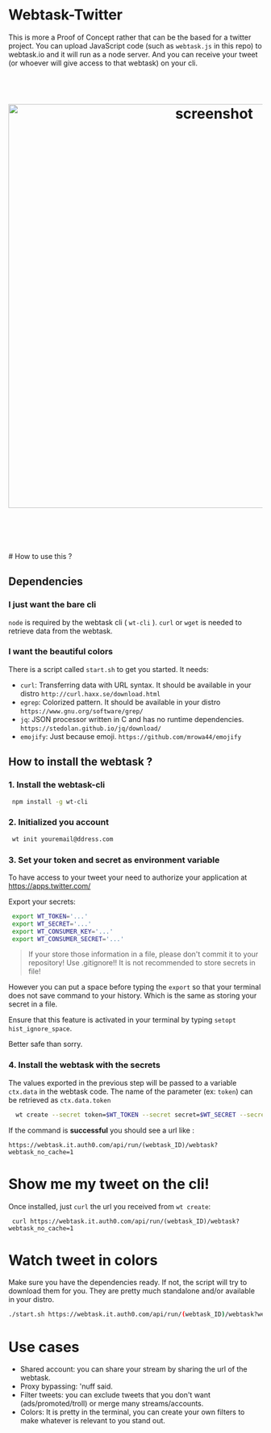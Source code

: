 # Webtask-Twitter

This is more a Proof of Concept rather that can be the based for a twitter project.
You can upload JavaScript code (such as `webtask.js` in this repo) to webtask.io and it will run as a node server.
And you can receive your tweet (or whoever will give access to that webtask) on your cli.
<h1 align="center">
	<br>
	<img width="800" src="https://rawgit.com/veggiemonk/webtask-twitter/master/screenshot.png" alt="screenshot">
	<br>
	<br>
	<br>
</h1>
# How to use this ?

## Dependencies

### I just want the bare cli

`node` is required by the webtask cli ( `wt-cli` ).
`curl` or `wget` is needed to retrieve data from the webtask.

### I want the beautiful colors

There is a script called `start.sh` to get you started.
It needs:
  - `curl`: Transferring data with URL syntax. It should be available in your distro `http://curl.haxx.se/download.html`
  - `egrep`: Colorized pattern. It should be available in your distro `https://www.gnu.org/software/grep/`
  - `jq`: JSON processor written in C and has no runtime dependencies. `https://stedolan.github.io/jq/download/`
  - `emojify`: Just because emoji. `https://github.com/mrowa44/emojify`

## How to install the webtask ?

### 1. Install the webtask-cli

```sh
 npm install -g wt-cli
```

### 2. Initialized you account

```sh
 wt init youremail@ddress.com
```

### 3. Set your token and secret as environment variable

To have access to your tweet your need to authorize your application at https://apps.twitter.com/

Export your secrets:

```sh
 export WT_TOKEN='...'
 export WT_SECRET='...'
 export WT_CONSUMER_KEY='...'
 export WT_CONSUMER_SECRET='...'
```

> If your store those information in a file, please don't commit it to your repository! Use .gitignore!!
  It is not recommended to store secrets in file! 
  
However you can put a space before typing the `export` so that your terminal does not save command to your history. 
Which is the same as storing your secret in a file. 

Ensure that this feature is activated in your terminal by typing  `setopt hist_ignore_space`.   

Better safe than sorry.



### 4. Install the webtask with the secrets

The values exported in the previous step will be passed to a variable `ctx.data` in the webtask code.
The name of the parameter (ex: `token`) can be retrieved as `ctx.data.token`

```sh
  wt create --secret token=$WT_TOKEN --secret secret=$WT_SECRET --secret consumerKey=$WT_CONSUMER_KEY --secret consumerSecret=$WT_CONSUMER_SECRET webtask.js
```

If the command is **successful** you should see a url like :
```
https://webtask.it.auth0.com/api/run/(webtask_ID)/webtask?webtask_no_cache=1
```

# Show me my tweet on the cli!

Once installed, just `curl` the url you received from `wt create`:
```
 curl https://webtask.it.auth0.com/api/run/(webtask_ID)/webtask?webtask_no_cache=1
```

# Watch tweet in colors

Make sure you have the dependencies ready. If not, the script will try to download them for you. They are pretty much standalone and/or available in your distro.

```sh
./start.sh https://webtask.it.auth0.com/api/run/(webtask_ID)/webtask?webtask_no_cache=1
```

# Use cases

* Shared account: you can share your stream by sharing the url of the webtask.
* Proxy bypassing: 'nuff said.
* Filter tweets: you can exclude tweets that you don't want (ads/promoted/troll) or merge many streams/accounts.
* Colors: It is pretty in the terminal, you can create your own filters to make whatever is relevant to you stand out.
